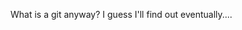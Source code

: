 What is a git anyway? I guess I'll find out eventually....

<!---
boulding/boulding is a ✨ special ✨ repository because its `README.md` (this file) appears on your GitHub profile.
You can click the Preview link to take a look at your changes.
--->
